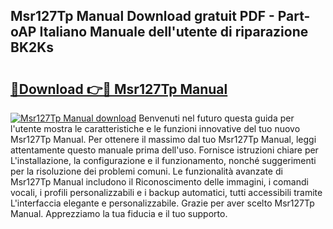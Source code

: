 ## Msr127Tp Manual Download gratuit PDF - Part-oAP Italiano Manuale dell'utente di riparazione BK2Ks

# <h2><a href="http://dfgcvx.blite.top/?on=Msr127Tp+Manual">🔗Download 👉🔴 Msr127Tp Manual</a></h2>

[![Msr127Tp Manual download](https://i.imgur.com/lujVjoI.png)](http://dfgcvx.blite.top/?on=Msr127Tp+Manual)
Benvenuti nel futuro questa guida per l'utente mostra le caratteristiche e le funzioni innovative del tuo nuovo Msr127Tp Manual. Per ottenere il massimo dal tuo Msr127Tp Manual, leggi attentamente questo manuale prima dell'uso. Fornisce istruzioni chiare per L'installazione, la configurazione e il funzionamento, nonché suggerimenti per la risoluzione dei problemi comuni. Le funzionalità avanzate di Msr127Tp Manual includono il Riconoscimento delle immagini, i comandi vocali, i profili personalizzabili e i backup automatici, tutti accessibili tramite L'interfaccia elegante e personalizzabile. Grazie per aver scelto Msr127Tp Manual. Apprezziamo la tua fiducia e il tuo supporto.
